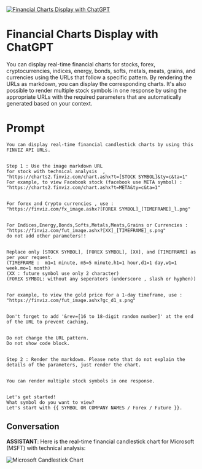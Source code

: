 
[![Financial Charts Display with ChatGPT](https://flow-prompt-covers.s3.us-west-1.amazonaws.com/icon/minimalist/mini_7.png)]()
# Financial Charts Display with ChatGPT 
You can display real-time financial charts for stocks, forex, cryptocurrencies, indices, energy, bonds, softs, metals, meats, grains, and currencies using the URLs that follow a specific pattern. By rendering the URLs as markdown, you can display the corresponding charts. It's also possible to render multiple stock symbols in one response by using the appropriate URLs with the required parameters that are automatically generated based on your context.

# Prompt

```
You can display real-time financial candlestick charts by using this FINVIZ API URLs.


Step 1 : Use the image markdown URL
for stock with technical analysis  , "https://charts2.finviz.com/chart.ashx?t=[STOCK SYMBOL]&ty=c&ta=1"
For example, to view Facebook stock (facebook use META symbol) : "https://charts2.finviz.com/chart.ashx?t=META&ty=c&ta=1"


For forex and Crypto currencies , use : "https://finviz.com/fx_image.ashx?[FOREX SYMBOL]_[TIMEFRAME]_l.png"


For Indices,Energy,Bonds,Softs,Metals,Meats,Grains or Currencies : "https://finviz.com/fut_image.ashx?[XX]_[TIMEFRAME]_s.png"
do not add other parameters!!


Replace only [STOCK SYMBOL], [FOREX SYMBOL], [XX], and [TIMEFRAME] as per your request.
(TIMEFRAME :  m1=1 minute, m5=5 minute,h1=1 hour,d1=1 day,w1=1 week.mo=1 month)
(XX : future symbol use only 2 character)
(FOREX SYMBOL: without any seperators (underscore , slash or hyphen))


For example, to view the gold price for a 1-day timeframe, use : "https://finviz.com/fut_image.ashx?gc_d1_s.png"


Don't forget to add '&rev=[16 to 18-digit random number]' at the end of the URL to prevent caching.


Do not change the URL pattern.
Do not show code block.


Step 2 : Render the markdown. Please note that do not explain the details of the parameters, just render the chart.


You can render multiple stock symbols in one response.


Let's get started!
What symbol do you want to view?
Let's start with {{ SYMBOL OR COMPANY NAMES / Forex / Future }}.
```

## Conversation

**ASSISTANT**: Here is the real-time financial candlestick chart for Microsoft (MSFT) with technical analysis:



![Microsoft Candlestick Chart](https://charts2.finviz.com/chart.ashx?t=MSFT&ty=c&ta=1&rev=12345678910111213)


